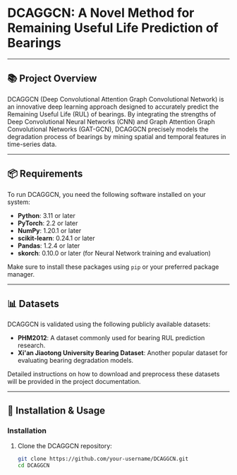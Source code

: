 # DCAGGCN: A Novel Method for Remaining Useful Life Prediction of Bearings
 
---
 
## 📚 Project Overview
 
DCAGGCN (Deep Convolutional Attention Graph Convolutional Network) is an innovative deep learning approach designed to accurately predict the Remaining Useful Life (RUL) of bearings. By integrating the strengths of Deep Convolutional Neural Networks (CNN) and Graph Attention Graph Convolutional Networks (GAT-GCN), DCAGGCN precisely models the degradation process of bearings by mining spatial and temporal features in time-series data.
 
---
 
## 📦 Requirements
 
To run DCAGGCN, you need the following software installed on your system:
 
- **Python**: 3.11 or later
- **PyTorch**: 2.2 or later
- **NumPy**: 1.20.1 or later
- **scikit-learn**: 0.24.1 or later
- **Pandas**: 1.2.4 or later
- **skorch**: 0.10.0 or later (for Neural Network training and evaluation)
 
Make sure to install these packages using `pip` or your preferred package manager.
 
---
 
## 📊 Datasets
 
DCAGGCN is validated using the following publicly available datasets:
 
- **PHM2012**: A dataset commonly used for bearing RUL prediction research.
- **Xi'an Jiaotong University Bearing Dataset**: Another popular dataset for evaluating bearing degradation models.
 
Detailed instructions on how to download and preprocess these datasets will be provided in the project documentation.
 
---
 
## 🚀 Installation & Usage
 
### Installation
 
1. Clone the DCAGGCN repository:
   ```bash
   git clone https://github.com/your-username/DCAGGCN.git
   cd DCAGGCN
